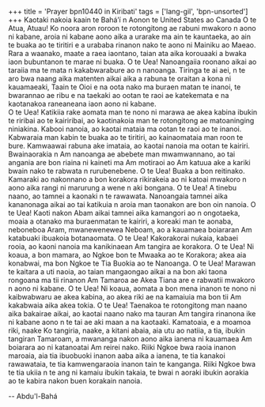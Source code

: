+++
title = 'Prayer bpn10440 in Kiribati'
tags = ['lang-gil', 'bpn-unsorted']
+++
Kaotaki nakoia kaain te Bahá’í n Aonon te United States ao Canada 
O te Atua, Atuau!  Ko noora aron roroon te rotongitong ae rabuni mwakoro n aono ni kabane, aroia ni kabane aono aika a urarake ma ain te kauntaeka, ao ain te buaka ao te tiritiri e a urababa rinanon nako te aono ni Mainiku ao Maeao.  Rara a waanako, maate a raea iaontano, taian ata aika korouaaki a bwaka iaon bubuntanon te marae ni buaka.
O te Uea!  Nanoangaiia roonano aikai ao taraiia ma te mata n kakabwarabure ao n nanoanga.  Tiringa te ai aei, n te aro bwa naang aika matenten aikai aika a rabuna te oraitan a kona ni kauamaeaki, Taain te Oioi e na oota nako ma buraen matan te inanoi, te bwarannao ae ribu e na taekaki ao ootan te raoi ae katekemata e na kaotanakoa raneaneana iaon aono ni kabane.  
O te Uea! Katikiia rake aomata man te nono ni marawa ae akea kabina ibukin te riribai ao te kairiribai, ao kaotinakoia man te rotongitong ae matoaninging niniakina.  Kabooi nanoia, ao kaotai mataia ma ootan te raoi ao te inanoi.  Kabwaraia man kabin te buaka ao te tiritiri, ao kainaomataia man roon te bure.  Kamwaawai rabuna ake imataia, ao kaotai nanoia ma ootan te kairiri.  Bwainaorakia n Am nanoanga ae abebete man mwamwannano, ao tai angania are bon riaina ni kaineti ma Am motiraoi ao Am katuua ake a kariki bwain nako te rabwata n rurubenebene.
O te Uea!  Buaka a bon reitinako.  Kamaraki ao nakonnano a bon korakora rikirakeia ao ni katoai mwakoro n aono aika rangi ni marurung a wene n aki bongana.
O te Uea!  A tinebu naano, ao tamnei a kaonaki n te rawawata.  Nanoangaia tamnei aika kananonaga aikai ao tai katikuia n aroia man taonakon are bon oin nanoia.
O te Uea!  Kaoti nakon Abam aikai tamnei aika kamangori ao n ongotaeka, moaia a otanako ma buraenmatan te kairiri, a koreaki man te aonaba, neboneboa Aram, mwanewenewea Neboam, ao a kauamaea boiararan Am katabuaki ibuakoia botanaomata.
O te Uea!  Kakorakorai nukaia, kabaei rooia, ao kaoni nanoia ma kanikinaean Am tangira ae korakora.
O te Uea!  Ni koaua, a bon mamara, ao Ngkoe bon te Mwaaka ao te Korakora; akea aia konabwai, ma bon Ngkoe te Tia Buokia ao te Nanoanga.
O te Uea!  Marawan te kaitara a uti naoia, ao taian mangaongao aikai a na bon aki taona rongoana ma tii rinanon Am Tamaroa ae Akea Tiana are e rabwatii mwakoro n aono ni kabane.
O te Uea!  Ni koaua, aomata a bon mena inanon te nono ni kaibwabwaru ae akea kabina, ao akea riki ae na kamaiuia ma bon tii Am kakabwaia aika akea tokia.
O te Uea!  Taenakoa te rotongitong man naano aika bakairae aikai, ao kaotai naano nako ma tauran Am tangira rinanona ike ni kabane aono n te tai ae aki maan a na kaotaaki.  Kamatoaia, e a moamoa riki, naake Ko tangiria, naake, a kitani abaia, aia utu ao natiia,  a tia, ibukin tangiran Tamaroam, a mwananga nakon aono aika ianena ni kauamaea Am boiarara ao ni katanoatai Am reirei nako.  Riiki Ngkoe bwa raoia inanon maroaia, aia tia ibuobuoki inanon aaba aika a ianena, te tia kanakoi rawawataia, te tia kamwengaraoia inanon tain te kanganga.  Riiki Ngkoe bwa te tia ukiia n te ang ni kamaiu ibukin takaia, te bwai n aoraki ibukin aorakia ao te kabira nakon buen korakain nanoia.

-- Abdu'l-Bahá
